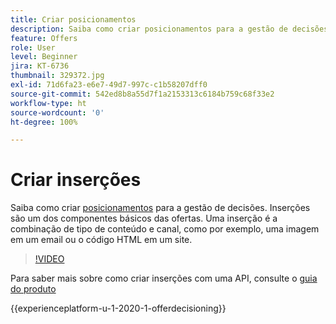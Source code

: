 ```yaml
---
title: Criar posicionamentos
description: Saiba como criar posicionamentos para a gestão de decisões. Inserções são um dos componentes básicos necessários das ofertas.
feature: Offers
role: User
level: Beginner
jira: KT-6736
thumbnail: 329372.jpg
exl-id: 71d6fa23-e6e7-49d7-997c-c1b58207dff0
source-git-commit: 542ed8b8a55d7f1a2153313c6184b759c68f33e2
workflow-type: ht
source-wordcount: '0'
ht-degree: 100%

---
```


# Criar inserções

Saiba como criar [posicionamentos](https://experienceleague.adobe.com/docs/journey-optimizer/using/offer-decisioniong/create-components/creating-placements.html?lang=pt-BR) para a gestão de decisões. Inserções são um dos componentes básicos das ofertas. Uma inserção é a combinação de tipo de conteúdo e canal, como por exemplo, uma imagem em um email ou o código HTML em um site.

>[!VIDEO](https://video.tv.adobe.com/v/329372?quality=12&learn=on)

Para saber mais sobre como criar inserções com uma API, consulte o [guia do produto](https://experienceleague.adobe.com/docs/journey-optimizer/using/offer-decisioniong/api-reference/offers-api/placements/create.html?lang=pt-BR)

{{experienceplatform-u-1-2020-1-offerdecisioning}}
